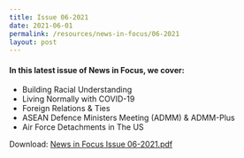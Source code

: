```yaml
---
title: Issue 06-2021
date: 2021-06-01
permalink: /resources/news-in-focus/06-2021
layout: post
---
```

#### In this latest issue of News in Focus, we cover:
* Building Racial Understanding
* Living Normally with COVID-19
* Foreign Relations & Ties
* ASEAN Defence Ministers Meeting (ADMM) &
ADMM-Plus
* Air Force Detachments in The US


Download:
[News in Focus Issue 06-2021.pdf](/files/news-in-focus/2021/News%20In%20Focus%2006-2021.pdf)